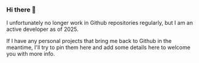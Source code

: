 ### Hi there 👋

I unfortunately no longer work in Github repositories regularly, but I am an active developer as of 2025.

If I have any personal projects that bring me back to Github in the meantime, I'll try to pin them here and add some details here to welcome you with more info.

<!--
**rkelbel/rkelbel** is a ✨ _special_ ✨ repository because its `README.md` (this file) appears on your GitHub profile.

Here are some ideas to get you started:

- 🔭 I’m currently working on ...
- 🌱 I’m currently learning ...
- 👯 I’m looking to collaborate on ...
- 🤔 I’m looking for help with ...
- 💬 Ask me about ...
- 📫 How to reach me: ...
- 😄 Pronouns: ...
- ⚡ Fun fact: ...
-->
